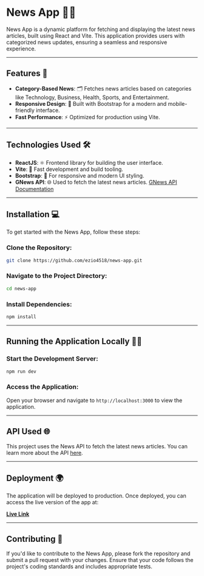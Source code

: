 # News App 📰✨

News App is a dynamic platform for fetching and displaying the latest news articles, built using React and Vite. This application provides users with categorized news updates, ensuring a seamless and responsive experience.

---

## Features 🚀

- **Category-Based News**: 🗂️ Fetches news articles based on categories like Technology, Business, Health, Sports, and Entertainment.
- **Responsive Design**: 📱 Built with Bootstrap for a modern and mobile-friendly interface.
- **Fast Performance**: ⚡ Optimized for production using Vite.

---

## Technologies Used 🛠️

- **ReactJS**: ⚛️ Frontend library for building the user interface.
- **Vite**: 🚀 Fast development and build tooling.
- **Bootstrap**: 🎨 For responsive and modern UI styling.
- **GNews API**: 🌐 Used to fetch the latest news articles. [GNews API Documentation](https://gnews.io/docs/v4#introduction)

---

## Installation 💻

To get started with the News App, follow these steps:

### Clone the Repository:
```bash
git clone https://github.com/ezio4518/news-app.git
```

### Navigate to the Project Directory:
```bash
cd news-app
```

### Install Dependencies:
```bash
npm install
```

---

## Running the Application Locally 🏃‍♂️
### Start the Development Server:
```bash
npm run dev
```
### Access the Application:
Open your browser and navigate to ```http://localhost:3000``` to view the application.

---

## API Used 🌐
This project uses the News API to fetch the latest news articles. You can learn more about the API [here](https://gnews.io/docs/v4#introduction).

---

## Deployment 🌍
The application will be deployed to production. Once deployed, you can access the live version of the app at:

**[Live Link](https://news-app-olive-two.vercel.app/)**

---

## Contributing 🤝
If you'd like to contribute to the News App, please fork the repository and submit a pull request with your changes. Ensure that your code follows the project's coding standards and includes appropriate tests.
